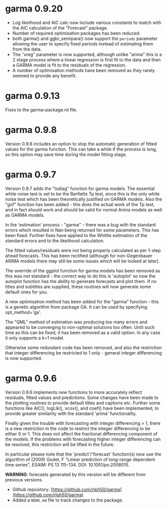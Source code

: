 # garma 0.9.20

- Log likelihood and AIC calc now include various constants to match with the AIC calculation of the "Forecast" package.
- Number of required optimisation packages has been reduced.
- both garma() and ggbr_semipara() now support the `periods` parameter allowing the user to specify fixed periods instead of estimating them from the data.
- The "xreg" parameter is now supported, although unlike "arima" this is a 2 stage process where a linear regression is first fit to the data and then a GARMA model is fit to the residuals of the regression.
- A number of optimisation methods have been removed as they rarely seemed to provide any benefit.

# garma 0.9.13

Fixes to the garma-package.rd file.

# garma 0.9.8

Version 0.9.8 includes an option to stop the automatic generation of fitted values for the garma function. This can take a while if the process is long,
so this option may save time during the model fitting stage.

# garma 0.9.7

Version 0.9.7 adds the "tsdiag" function for garma models. The essential white noise test is set to be the Bartletts Tp test,
since this is the only white noise test which has been theoretically justified on GARMA models. Also the "gof" function has
been added - this does the actual work of the Tp test, and in fact should work and should be valid for normal Arima models
as well as GARMA models.

In the 'estimation' process - "garma" - there was a bug with the standard errors which resulted in Nan being returned for some parameters. This has been fixed.
Further fixes have applied to the Whittle estimation of the standard errors and to the likelihood calculation.

The fitted values/residuals were not being properly calculated as per 1-step ahead forecasts. This has been rectified
(although for non-Gegenbauer ARIMA models there may still be some issues which will be looked at later).

The override of the ggplot function for garma models has been removed as this was not standard - the correct way to do this
is 'autoplot' so now the autoplot function has the ability to generate forecasts and plot them. If no titles and 
subtitles are supplied, these routines will now generate some default ones for you.

A new optimisation method has been added for the "garma" function - this is a genetic algorithm from package GA.
It can be used by specifying opt_method='ga'.

The "QML" method of estimation was producing too many errors and appeared to be converging to non-optimal solutions too often.
Until such time as this can be fixed, it has been removed as a valid option. In any case it only supports a k=1 model.

Otherwise some redundant code has been removed, and also the restriction that integer differencing be restricted to 1 
only - general integer differencing is now supported.

# garma 0.9.6

Version 0.9.6 implements new functions to more accurately reflect residuals, fitted values and predictions. 
Some changes have been made to the plotting routines to provide default titles and captions etc. 
Further some functions like AIC(), logLik(), vcov(), and coef() have been implemented, to provide 
greater similarity with the standard 'arima' functionality.

Finally given the trouble with forecasting with integer differencing > 1, there is a new restriction in the code to restrict
the integer differencing to be either 0 or 1. This does not affect the fractional differencing component of the models. 
If the problems with forecasting higher integer differencing can be resolved, this restriction will be lifted in the future.

In particular please note that the 'predict'/'forecast' function(s) now use the algorithm of (2009) Godet, F
"Linear prediction of long-range dependent time series", ESAIM: PS 13 115-134. DOI: 10.1051/ps:2008015.

**WARNING**: forecasts generated by this version will be different from previous versions.

* Github repository: [https://github.com/rlph50/garma](https://github.com/rlph50/garma)
* Added a `NEWS.md` file to track changes to the package.
